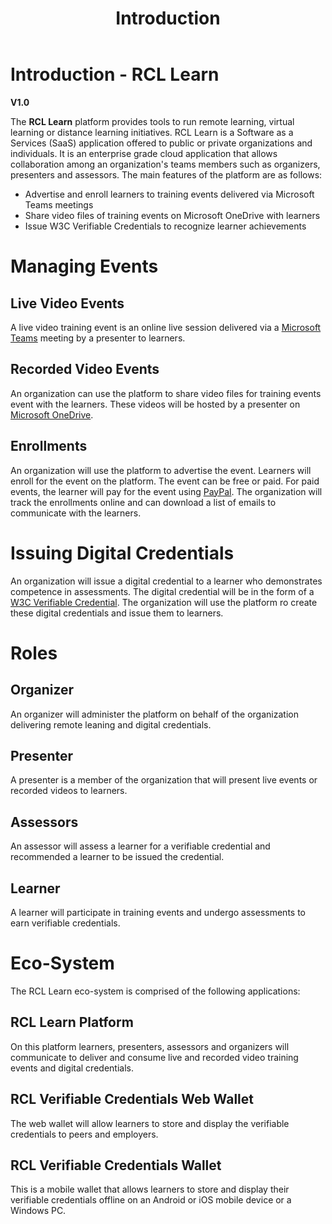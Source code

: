 ﻿---
title: Introduction
description: The RCL Learn platform provides the tools to run your remote learning, virtual learning or distance learning initiatives.
has_children: false
nav_order: 1
---

# Introduction - RCL Learn
**V1.0**

The **RCL Learn** platform provides tools to run remote learning, virtual learning or distance learning initiatives. RCL Learn is a Software as a Services (SaaS) application offered to public or private organizations and individuals. It is an enterprise grade cloud application that allows collaboration among an organization's teams members such as organizers, presenters and assessors. The main features of the platform are as follows:

- Advertise and enroll learners to training events delivered via Microsoft Teams meetings
- Share video files of training events on Microsoft OneDrive with learners
- Issue W3C Verifiable Credentials to recognize learner achievements

# Managing Events

## Live Video Events

A live video training event is an online live session delivered via a [Microsoft Teams](https://www.microsoft.com/en-us/microsoft-teams) meeting by a presenter to learners. 

## Recorded Video Events

An organization can use the platform to share video files for training events event with the learners. These videos will be hosted by a presenter on [Microsoft OneDrive]().

## Enrollments

An organization will use the platform to advertise the event. Learners will enroll for the event on the platform. The event can be free or paid. For paid events, the learner will pay for the event using [PayPal](https://www.paypal.com/us/home). The organization will track the enrollments online and can download a list of emails to communicate with the learners. 

# Issuing Digital Credentials

An organization will issue a digital credential to a learner who demonstrates competence in assessments. The digital credential will be in the form of a [W3C Verifiable Credential](https://www.w3.org/TR/vc-data-model-2.0/). The organization will use the platform ro create these digital credentials and issue them to learners.

# Roles

## Organizer

An organizer will administer the platform on behalf of the organization delivering remote leaning and digital credentials.

## Presenter

A presenter is a member of the organization that will present live events or recorded videos to learners.

## Assessors

An assessor will assess a learner for a verifiable credential and recommended a learner to be issued the credential.

## Learner 

A learner will participate in training events and undergo assessments to earn verifiable credentials.

# Eco-System

The RCL Learn eco-system is comprised of the following applications:

## RCL Learn Platform

On this platform learners, presenters, assessors and organizers will communicate to deliver and consume live and recorded video training events and digital credentials.

## RCL Verifiable Credentials Web Wallet

The web wallet will allow learners to store and display the verifiable credentials to peers and employers.

## RCL Verifiable Credentials Wallet

This is a mobile wallet that allows learners to store and display their verifiable credentials offline on an Android or iOS mobile device or a Windows PC.

